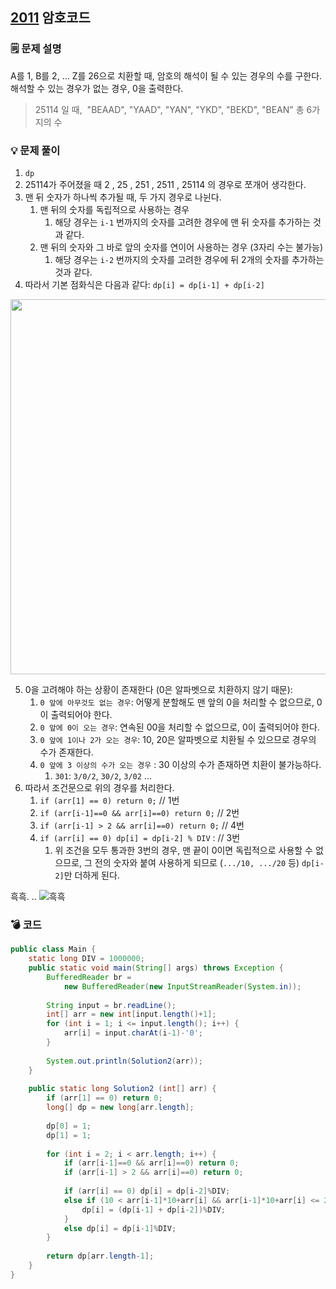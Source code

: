 ## [2011](https://www.acmicpc.net/problem/2011) 암호코드
### 🗒️ 문제 설명
A를 1, B를 2, ... Z를 26으로 치환할 때, 암호의 해석이 될 수 있는 경우의 수를 구한다.
해석할 수 있는 경우가 없는 경우, 0을 출력한다.
> 25114 일 때,  "BEAAD", "YAAD", "YAN", "YKD", "BEKD", "BEAN" 총 6가지의 수

### 💡 문제 풀이
1. `dp`
2. 25114가 주어졌을 때 2 , 25 , 251 , 2511 , 25114 의 경우로 쪼개어 생각한다.
3. 맨 뒤 숫자가 하나씩 추가될 때, 두 가지 경우로 나뉜다.
	1. 맨 뒤의 숫자를 독립적으로 사용하는 경우
		1. 해당 경우는 `i-1` 번까지의 숫자를 고려한 경우에 맨 뒤 숫자를 추가하는 것과 같다.
	2. 맨 뒤의 숫자와 그 바로 앞의 숫자를 연이어 사용하는 경우 (3자리 수는 불가능)
		1. 해당 경우는 `i-2` 번까지의 숫자를 고려한 경우에 뒤 2개의 숫자를 추가하는 것과 같다.
4. 따라서 기본 점화식은 다음과 같다: `dp[i] = dp[i-1] + dp[i-2]`
<img width=600 src="https://i.imgur.com/qOqwBJl.png" />

5. 0을 고려해야 하는 상황이 존재한다 (0은 알파벳으로 치환하지 않기 때문):
	1. `0 앞에 아무것도 없는 경우`: 어떻게 분할해도 맨 앞의 0을 처리할 수 없으므로, 0이 출력되어야 한다.
	2. `0 앞에 0이 오는 경우`: 연속된 00을 처리할 수 없으므로, 0이 출력되어야 한다.
	3. `0 앞에 1이나 2가 오는 경우`: 10, 20은 알파벳으로 치환될 수 있으므로 경우의 수가 존재한다.
	4. `0 앞에 3 이상의 수가 오는 경우` : 30 이상의 수가 존재하면 치환이 불가능하다.
		1. `301`: `3/0/2`, `30/2`, `3/02` ... 
6. 따라서 조건문으로 위의 경우를 처리한다.
	1. `if (arr[1] == 0) return 0;` //  1번
	2. `if (arr[i-1]==0 && arr[i]==0) return 0;` // 2번
	3. `if (arr[i-1] > 2 && arr[i]==0) return 0;` // 4번
	4. `if (arr[i] == 0) dp[i] = dp[i-2] % DIV` : // 3번
		1. 위 조건을 모두 통과한 3번의 경우, 맨 끝이 0이면 독립적으로 사용할 수 없으므로, 그 전의 숫자와 붙여 사용하게 되므로 (`.../10, .../20` 등) `dp[i-2]`만 더하게 된다.

흑흑. ..
![흑흑](https://i.imgur.com/v3CMkub.png)

### 💣 코드
```java
public class Main {  
    static long DIV = 1000000;  
    public static void main(String[] args) throws Exception {  
        BufferedReader br = 
	        new BufferedReader(new InputStreamReader(System.in));  
        
        String input = br.readLine();  
        int[] arr = new int[input.length()+1];  
        for (int i = 1; i <= input.length(); i++) {
	        arr[i] = input.charAt(i-1)-'0';  
        }
        
        System.out.println(Solution2(arr));  
    }  
  
    public static long Solution2 (int[] arr) {  
        if (arr[1] == 0) return 0;  
        long[] dp = new long[arr.length];  
  
        dp[0] = 1;  
        dp[1] = 1;  
  
        for (int i = 2; i < arr.length; i++) { 
            if (arr[i-1]==0 && arr[i]==0) return 0;  
            if (arr[i-1] > 2 && arr[i]==0) return 0;  
  
            if (arr[i] == 0) dp[i] = dp[i-2]%DIV;  
            else if (10 < arr[i-1]*10+arr[i] && arr[i-1]*10+arr[i] <= 26) {
	            dp[i] = (dp[i-1] + dp[i-2])%DIV;  
            }
            else dp[i] = dp[i-1]%DIV;  
        }  
  
        return dp[arr.length-1];  
    }  
}
```
